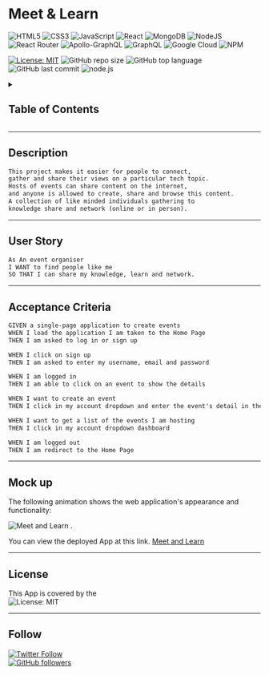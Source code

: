 # Meet & Learn

![HTML5](https://img.shields.io/badge/html5-%23E34F26.svg?style=for-the-badge&logo=html5&logoColor=white)
![CSS3](https://img.shields.io/badge/css3-%231572B6.svg?style=for-the-badge&logo=css3&logoColor=white)
![JavaScript](https://img.shields.io/badge/javascript-%23323330.svg?style=for-the-badge&logo=javascript&logoColor=%23F7DF1E)
![React](https://img.shields.io/badge/react-%2320232a.svg?style=for-the-badge&logo=react&logoColor=%2361DAFB)
![MongoDB](https://img.shields.io/badge/MongoDB-%234ea94b.svg?style=for-the-badge&logo=mongodb&logoColor=white)
![NodeJS](https://img.shields.io/badge/node.js-6DA55F?style=for-the-badge&logo=node.js&logoColor=white)
![React Router](https://img.shields.io/badge/React_Router-CA4245?style=for-the-badge&logo=react-router&logoColor=white)
![Apollo-GraphQL](https://img.shields.io/badge/-ApolloGraphQL-311C87?style=for-the-badge&logo=apollo-graphql)
![GraphQL](https://img.shields.io/badge/-GraphQL-E10098?style=for-the-badge&logo=graphql&logoColor=white)
![Google Cloud](https://img.shields.io/badge/GoogleCloud-%234285F4.svg?style=for-the-badge&logo=google-cloud&logoColor=white)
![NPM](https://img.shields.io/badge/NPM-%23000000.svg?style=for-the-badge&logo=npm&logoColor=white)


[![License: MIT](https://img.shields.io/badge/License-MIT-yellow.svg)](https://opensource.org/licenses/MIT)
![GitHub repo size](https://img.shields.io/github/repo-size/MM-SalvoDragotta/meet-and-learn)
![GitHub top language](https://img.shields.io/github/languages/top/MM-SalvoDragotta/meet-and-learn)
![GitHub last commit](https://img.shields.io/github/last-commit/MM-SalvoDragotta/meet-and-learn)
![node.js](https://img.shields.io/github/package-json/v/MM-SalvoDragotta/meet-and-learn)

<details>
<summary><h2>Table of Contents</h2></summary>

- [Description](#description)
- [User Story](#user-story)
- [Acceptance Criteria](#acceptance-criteria)
- [Mock Up](#mock-up)
- [License](#license)
- [Follow](#follow)
</details>

----

## Description

```md
This project makes it easier for people to connect, 
gather and share their views on a particular tech topic. 
Hosts of events can share content on the internet, 
and anyone is allowed to create, share and browse this content. 
A collection of like minded individuals gathering to 
knowledge share and network (online or in person).

```
----

## User Story 

```md
As An event organiser
I WANT to find people like me
SO THAT I can share my knowledge, learn and network.

```


----

## Acceptance Criteria

```md
GIVEN a single-page application to create events
WHEN I load the application I am taken to the Home Page
THEN I am asked to log in or sign up

WHEN I click on sign up
THEN I am asked to enter my username, email and password

WHEN I am logged in
THEN I am able to click on an event to show the details

WHEN I want to create an event
THEN I click in my account dropdown and enter the event's detail in the form

WHEN I want to get a list of the events I am hosting
THEN I click in my account dropdown dashboard

WHEN I am logged out 
THEN I am redirect to the Home Page

```

----

## Mock up

The following animation shows the web application's appearance and functionality:

![Meet and Learn .](./client/public/meetandlearn.gif)

You can view the deployed App at this link. [Meet and Learn](https://meet-and-learn.herokuapp.com/)

----

## License

This App is covered by the \
![License: MIT](https://img.shields.io/badge/License-MIT-yellow.svg)

----

 ## Follow
[![Twitter Follow](https://img.shields.io/twitter/follow/Dynamo_Sydney?style=social)](https://twitter.com/Dynamo_Sydney)\
[![GitHub followers](https://img.shields.io/github/followers/MM-SalvoDragotta?style=social)](https://github.com/MM-SalvoDragotta/)

